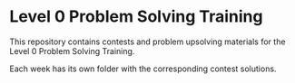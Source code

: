 # Level 0 Problem Solving Training

This repository contains contests and problem upsolving materials for the Level 0 Problem Solving Training.

Each week has its own folder with the corresponding contest solutions.
